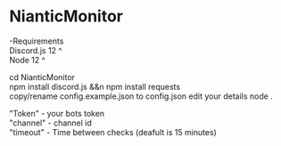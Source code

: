 # NianticMonitor

-Requirements  
Discord.js 12 ^  
Node 12 ^  

cd NianticMonitor  
npm install discord.js &&n npm install requests  
copy/rename config.example.json to config.json edit your details
node .  

"Token" - your bots token  
"channel" - channel id  
"timeout" - Time between checks (deafult is 15 minutes)  
